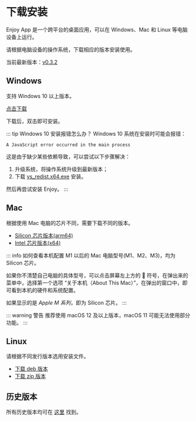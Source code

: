 # 下载安装

Enjoy App 是一个跨平台的桌面应用，可以在 Windows、Mac 和 Linux 等电脑设备上运行。

请根据电脑设备的操作系统，下载相应的版本安装使用。

当前最新版本：[v0.3.2](https://github.com/zuodaotech/everyone-can-use-english/releases/latest)

## Windows

支持 Windows 10 以上版本。

[点击下载](https://dl.enjoy.bot/app/win32/x64/Enjoy-0.3.2%20Setup.exe)

下载后，双击即可安装。

::: tip Windows 10 安装报错怎么办？
Windows 10 系统在安装时可能会报错：

```
A JavaScript error occurred in the main process
```

这是由于缺少某些依赖导致，可以尝试以下步骤解决：

1. 升级系统，将操作系统升级到最新版本；
2. 下载 [vs_redist.x64.exe](https://aka.ms/vs/17/release/vc_redist.x64.exe) 安装。

然后再尝试安装 Enjoy。
:::

## Mac

根据使用 Mac 电脑的芯片不同，需要下载不同的版本。

- [Silicon 芯片版本(arm64)](https://dl.enjoy.bot/app/darwin/arm64/Enjoy-0.3.2-arm64.dmg)
- [Intel 芯片版本(x64)](https://dl.enjoy.bot/app/darwin/x64/Enjoy-0.3.2-x64.dmg)

::: info 如何查看本机配置
M1 以后的 Mac 电脑型号(M1、M2、M3)，均为 Silicon 芯片。

如果你不清楚自己电脑的具体型号，可以点击屏幕左上方的  符号，在弹出来的菜单中，选择第一个选项 “关于本机（About This Mac）”，在弹出的窗口中，即可看到本机的硬件和系统配置。

如果显示的是 _Apple M 系列_，即为 Silicon 芯片。
:::

::: warning 警告
推荐使用 macOS 12 及以上版本，macOS 11 可能无法使用部分功能。
:::

## Linux

请根据不同发行版本选用安装文件。

- [下载 deb 版本](https://dl.enjoy.bot/app/linux/x64/enjoy_0.3.2_amd64.deb)
- [下载 zip 版本](https://dl.enjoy.bot/app/linux/x64/Enjoy-linux-x64-0.3.2.zip)

## 历史版本

所有历史版本均可在 [这里](https://github.com/zuodaotech/everyone-can-use-english/releases) 找到。
